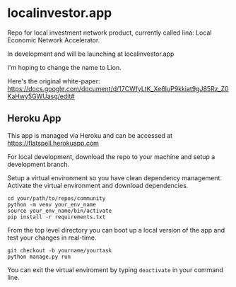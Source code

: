 # localinvestor.app
Repo for local investment network product, currently called lina: Local Economic Network Accelerator. 

In development and will be launching at localinvestor.app

I'm hoping to change the name to Lion.

Here's the original white-paper: https://docs.google.com/document/d/17CWfyLtK_Xe6IuP9kkiat9gJ85Rz_Z0KaHwy5GWUasg/edit#

## Heroku App
This app is managed via Heroku and can be accessed at https://flatspell.herokuapp.com

For local development, download the repo to your machine and setup a development branch. 

Setup a virtual environment so you have clean dependency management. Activate the virtual environment and download dependencies.
```
cd your/path/to/repos/community
python -m venv your_env_name
source your_env_name/bin/activate
pip install -r requirements.txt
```

From the top level directory you can boot up a local version of the app and test your changes in real-time.
```
git checkout -b yourname/yourtask
python manage.py run
```

You can exit the virtual enviroment by typing `deactivate` in your command line.
